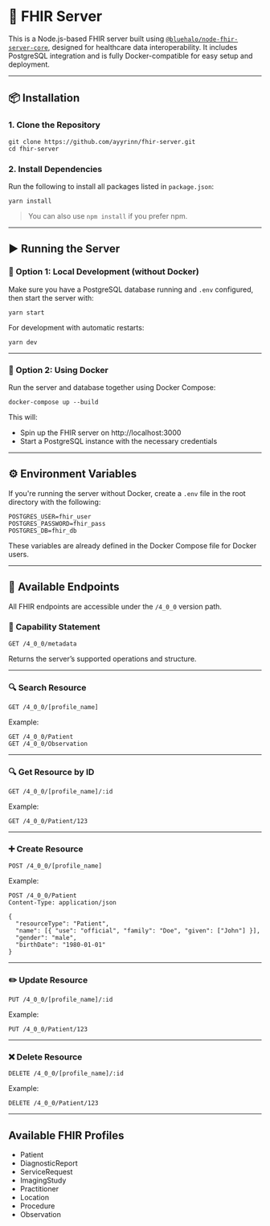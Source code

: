 # 🏥 FHIR Server

This is a Node.js-based FHIR server built using [`@bluehalo/node-fhir-server-core`](https://github.com/bluehalo/node-fhir-server-core), designed for healthcare data interoperability. It includes PostgreSQL integration and is fully Docker-compatible for easy setup and deployment.

---

## 📦 Installation

### 1. Clone the Repository

```
git clone https://github.com/ayyrinn/fhir-server.git
cd fhir-server
```

### 2. Install Dependencies

Run the following to install all packages listed in `package.json`:

```
yarn install
```

> You can also use `npm install` if you prefer npm.

---

## ▶️ Running the Server

### 🔧 Option 1: Local Development (without Docker)

Make sure you have a PostgreSQL database running and `.env` configured, then start the server with:

```
yarn start
```

For development with automatic restarts:

```
yarn dev
```

---

### 🐳 Option 2: Using Docker

Run the server and database together using Docker Compose:

```
docker-compose up --build
```

This will:
- Spin up the FHIR server on http://localhost:3000
- Start a PostgreSQL instance with the necessary credentials

---

## ⚙️ Environment Variables

If you're running the server without Docker, create a `.env` file in the root directory with the following:

```
POSTGRES_USER=fhir_user
POSTGRES_PASSWORD=fhir_pass
POSTGRES_DB=fhir_db
```

These variables are already defined in the Docker Compose file for Docker users.

---

## 🧪 Available Endpoints

All FHIR endpoints are accessible under the `/4_0_0` version path.

### 📍 Capability Statement

```
GET /4_0_0/metadata
```

Returns the server’s supported operations and structure.

---

### 🔍 Search Resource

```
GET /4_0_0/[profile_name]
```

Example:
```
GET /4_0_0/Patient
GET /4_0_0/Observation
```

---

### 🔍 Get Resource by ID

```
GET /4_0_0/[profile_name]/:id
```

Example:
```
GET /4_0_0/Patient/123
```

---

### ➕ Create Resource

```
POST /4_0_0/[profile_name]
```

Example:
```
POST /4_0_0/Patient
Content-Type: application/json

{
  "resourceType": "Patient",
  "name": [{ "use": "official", "family": "Doe", "given": ["John"] }],
  "gender": "male",
  "birthDate": "1980-01-01"
}
```

---

### ✏️ Update Resource

```
PUT /4_0_0/[profile_name]/:id
```

Example:
```
PUT /4_0_0/Patient/123
```

---

### ❌ Delete Resource

```
DELETE /4_0_0/[profile_name]/:id
```

Example:
```
DELETE /4_0_0/Patient/123
```

---

## Available FHIR Profiles

- Patient
- DiagnosticReport
- ServiceRequest
- ImagingStudy
- Practitioner
- Location
- Procedure
- Observation
